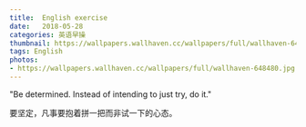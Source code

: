 ```yaml
---
title:  English exercise
date:   2018-05-28
categories: 英语早操
thumbnail: https://wallpapers.wallhaven.cc/wallpapers/full/wallhaven-648480.jpg
tags: English
photos:
- https://wallpapers.wallhaven.cc/wallpapers/full/wallhaven-648480.jpg
---
```


"Be determined. Instead of intending to just try, do it."
<p>要坚定，凡事要抱着拼一把而非试一下的心态。</p>
